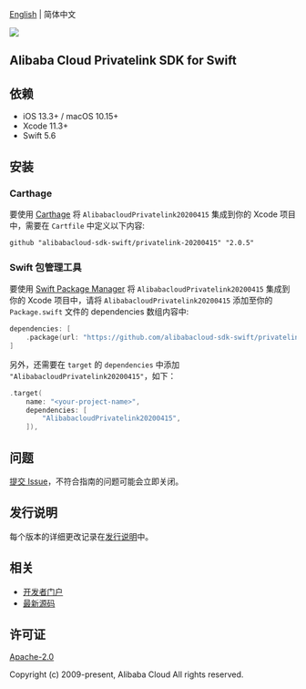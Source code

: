[English](README.md) | 简体中文

![](https://aliyunsdk-pages.alicdn.com/icons/AlibabaCloud.svg)

## Alibaba Cloud Privatelink SDK for Swift

## 依赖

- iOS 13.3+ / macOS 10.15+
- Xcode 11.3+
- Swift 5.6

## 安装

### Carthage

要使用 [Carthage](https://github.com/Carthage/Carthage) 将 `AlibabacloudPrivatelink20200415` 集成到你的 Xcode 项目中，需要在 `Cartfile` 中定义以下内容:

```ogdl
github "alibabacloud-sdk-swift/privatelink-20200415" "2.0.5"
```

### Swift 包管理工具

要使用 [Swift Package Manager](https://swift.org/package-manager/) 将 `AlibabacloudPrivatelink20200415` 集成到你的 Xcode 项目中，请将 `AlibabacloudPrivatelink20200415` 添加至你的 `Package.swift` 文件的 dependencies 数组内容中:

```swift
dependencies: [
    .package(url: "https://github.com/alibabacloud-sdk-swift/privatelink-20200415.git", from: "2.0.5")
]
```

另外，还需要在 `target` 的 `dependencies` 中添加 `"AlibabacloudPrivatelink20200415"`，如下：

```swift
.target(
    name: "<your-project-name>",
    dependencies: [
        "AlibabacloudPrivatelink20200415",
    ]),
```

## 问题

[提交 Issue](https://github.com/alibabacloud-sdk-swift/privatelink-20200415/issues/new)，不符合指南的问题可能会立即关闭。

## 发行说明

每个版本的详细更改记录在[发行说明](./ChangeLog.txt)中。

## 相关

* [开发者门户](https://next.api.aliyun.com/home)
* [最新源码](https://github.com/alibabacloud-sdk-swift/privatelink-20200415)

## 许可证

[Apache-2.0](http://www.apache.org/licenses/LICENSE-2.0)

Copyright (c) 2009-present, Alibaba Cloud All rights reserved.
